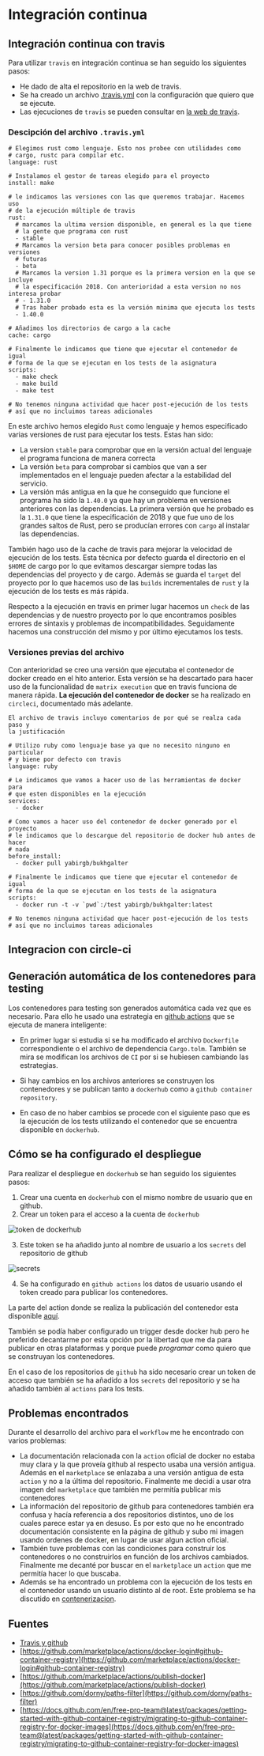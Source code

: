 # Integración continua

## Integración continua con travis

Para utilizar `travis` en integración continua se han seguido los siguientes pasos:

- He dado de alta el repositorio en la web de travis.
- Se ha creado un archivo [.travis.yml](/.travis.yml) con la configuración 
  que quiero que se ejecute.
- Las ejecuciones de `travis` se pueden consultar en [la web de travis](https://travis-ci.com/github/yabirgb/bukhgalter/builds/).


### Descipción del archivo `.travis.yml`

    # Elegimos rust como lenguaje. Esto nos probee con utilidades como 
    # cargo, rustc para compilar etc.
    language: rust

    # Instalamos el gestor de tareas elegido para el proyecto
    install: make

    # le indicamos las versiones con las que queremos trabajar. Hacemos uso
    # de la ejecución múltiple de travis
    rust:
      # marcamos la ultima version disponible, en general es la que tiene
      # la gente que programa con rust
      - stable
      # Marcamos la version beta para conocer posibles problemas en versiones
      # futuras
      - beta
      # Marcamos la version 1.31 porque es la primera version en la que se incluye
      # la especificación 2018. Con anterioridad a esta version no nos interesa probar
      # - 1.31.0
      # Tras haber probado esta es la versión minima que ejecuta los tests
      - 1.40.0

    # Añadimos los directorios de cargo a la cache
    cache: cargo

    # Finalmente le indicamos que tiene que ejecutar el contenedor de igual
    # forma de la que se ejecutan en los tests de la asignatura
    scripts:
      - make check
      - make build
      - make test

    # No tenemos ninguna actividad que hacer post-ejecución de los tests
    # así que no incluimos tareas adicionales


En este archivo hemos elegido `Rust` como lenguaje y hemos especificado varias
versiones de rust para ejecutar los tests. Estas han sido:

- La version `stable` para comprobar que en la versión actual del lenguaje el
  programa funciona de manera correcta
- La versión `beta` para comprobar si cambios que van a ser implementados en el 
  lenguaje pueden afectar a la estabilidad del servicio.
- La versión más antigua en la que he conseguido que funcione el programa ha
  sido la `1.40.0` ya que hay un problema en versiones anteriores con las
  dependencias. La primera versión que he probado es la `1.31.0` que tiene la
  especificación de 2018 y que fue uno de los grandes saltos de Rust, pero se
  producían errores con `cargo` al instalar las dependencias.

También hago uso de la cache de travis para mejorar la velocidad de ejecución de
los tests. Esta técnica por defecto guarda el directorio en el `$HOME` de cargo
por lo que evitamos descargar siempre todas las dependencias del proyecto y de
cargo. Además se guarda el `target` del proyecto por lo que hacemos uso de las
`builds` incrementales de `rust` y la ejecución de los tests es más rápida.

Respecto a la ejecución en travis en primer lugar hacemos un `check` de las
dependencias y de nuestro proyecto por lo que encontramos posibles errores 
de sintaxis y problemas de incompatibilidades. Seguidamente hacemos una 
construcción del mismo y por último ejecutamos los tests.

### Versiones previas del archivo

Con anterioridad se creo una versión que ejecutaba el contenedor de docker
creado en el hito anterior. Esta versión se ha descartado para hacer uso de la
funcionalidad de `matrix execution` que en travis funciona de manera rápida. **La
ejecución del contenedor de docker** se ha realizado en `circleci`, documentado
más adelante.

    El archivo de travis incluyo comentarios de por qué se realza cada paso y 
    la justificación

    # Utilizo ruby como lenguaje base ya que no necesito ninguno en particular
    # y biene por defecto con travis
    language: ruby

    # Le indicamos que vamos a hacer uso de las herramientas de docker para 
    # que esten disponibles en la ejecución
    services:
      - docker

    # Como vamos a hacer uso del contenedor de docker generado por el proyecto
    # le indicamos que lo descargue del repositorio de docker hub antes de hacer 
    # nada
    before_install:
      - docker pull yabirgb/bukhgalter

    # Finalmente le indicamos que tiene que ejecutar el contenedor de igual
    # forma de la que se ejecutan en los tests de la asignatura
    scripts:
      - docker run -t -v `pwd`:/test yabirgb/bukhgalter:latest

    # No tenemos ninguna actividad que hacer post-ejecución de los tests
    # así que no incluimos tareas adicionales

## Integracion con circle-ci

## Generación automática de los contenedores para testing

Los contenedores para testing son generados automática cada vez que es
necesario. Para ello he usado una estrategia en [github actions](https://github.com/yabirgb/bukhgalter/blob/master/.github/workflows/testing.yml) que se ejecuta 
de manera inteligente:

- En primer lugar si estudia si se ha modificado el archivo `Dockerfile`
   correspondiente o el archivo de dependencia `Cargo.tolm`. También se mira se
   modifican los archivos de `CI` por si se hubiesen cambiando las estrategias.

- Si hay cambios en los archivos anteriores se construyen los contenedores y se
  publican tanto a `dockerhub` como a `github container repository`.

- En caso de no haber cambios se procede con el siguiente paso que es la
  ejecución de los tests utilizando el contenedor que se encuentra disponible en
  `dockerhub`.

## Cómo se ha configurado el despliegue

Para realizar el despliegue en `dockerhub` se han seguido los siguientes pasos:

1. Crear una cuenta en `dockerhub` con el mismo nombre de usuario que en github.
2. Crear un token para el acceso a la cuenta de `dockerhub`

![token de dockerhub](images/dockerhub.png)

3. Este token se ha añadido junto al nombre de usuario a los `secrets` del
   repositorio de github

![secrets](images/secrets.png)

4. Se ha configurado en `github actions` los datos de usuario usando el token
   creado para publicar los contenedores.

La parte del action donde se realiza la publicación del contenedor esta disponible [aquí](https://github.com/yabirgb/bukhgalter/blob/master/.github/workflows/testing.yml#L26).

También se podía haber configurado un trigger desde docker hub pero he preferido 
decantarme por esta opción por la libertad que me da para publicar en otras 
plataformas y porque puede _programar_ como quiero que se construyan los contenedores.

En el caso de los repositorios de `github` ha sido necesario crear un token de
acceso que también se ha añadido a los `secrets` del repositorio y se ha añadido
también al `actions` para los tests.

## Problemas encontrados

Durante el desarrollo del archivo para el `workflow` me he encontrado con varios
problemas:

- La documentación relacionada con la `action` oficial de docker no estaba muy
  clara y la que proveía github al respecto usaba una versión antigua. Además en
  el `marketplace` se enlazaba a una versión antigua de esta `action` y no a la última del repositorio. Finalmente me decidí a usar otra imagen del `marketplace` que también
  me permitía publicar mis contenedores
- La información del repositorio de github para contenedores también era confusa
  y hacía referencia a dos repositorios distintos, uno de los cuales parece estar 
  ya en desuso. Es por esto que no he encontrado documentación consistente en la página de github y subo mi imagen usando ordenes de docker, en lugar de usar algun action oficial. 
- También tuve problemas con las condiciones para construir los contenedores o
  no construirlos en función de los archivos cambiados. Finalmente me decanté
  por buscar en el `marketplace` un `action` que me permitía hacer lo que
  buscaba.
- Además se ha encontrado un problema con la ejecución de los tests en el
  contenedor usando un usuario distinto al de root. Este problema se ha 
  discutido en [contenerizacion](contenerizacion.md).

## Fuentes

- [Travis y github](https://medium.com/mobileforgood/patterns-for-continuous-integration-with-docker-on-travis-ci-71857fff14c5)
- [https://github.com/marketplace/actions/docker-login#github-container-registry](https://github.com/marketplace/actions/docker-login#github-container-registry)
- [https://github.com/marketplace/actions/publish-docker](https://github.com/marketplace/actions/publish-docker)
- [https://github.com/dorny/paths-filter](https://github.com/dorny/paths-filter)
- [https://docs.github.com/en/free-pro-team@latest/packages/getting-started-with-github-container-registry/migrating-to-github-container-registry-for-docker-images](https://docs.github.com/en/free-pro-team@latest/packages/getting-started-with-github-container-registry/migrating-to-github-container-registry-for-docker-images)
